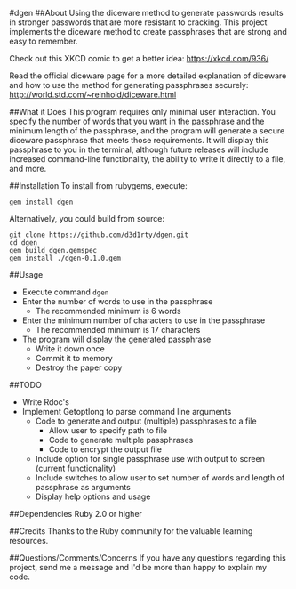 #dgen
##About
Using the diceware method to generate passwords results in stronger passwords that are more resistant to cracking. This project implements the diceware method to create passphrases that are strong and easy to remember.

Check out this XKCD comic to get a better idea: https://xkcd.com/936/

Read the official diceware page for a more detailed explanation of diceware and how to use the method for generating passphrases securely: http://world.std.com/~reinhold/diceware.html

##What it Does
This program requires only minimal user interaction. You specify the number of words that you want in the passphrase and the minimum length of the passphrase, and the program will generate a secure diceware passphrase that meets those requirements. It will display this passphrase to you in the terminal, although future releases will include increased command-line functionality, the ability to write it directly to a file, and more.

##Installation
To install from rubygems, execute:

`gem install dgen`

Alternatively, you could build from source:

```
git clone https://github.com/d3d1rty/dgen.git
cd dgen
gem build dgen.gemspec
gem install ./dgen-0.1.0.gem
```

##Usage
* Execute command `dgen`
* Enter the number of words to use in the passphrase
  * The recommended minimum is 6 words
* Enter the minimum number of characters to use in the passphrase
  * The recommended minimum is 17 characters
* The program will display the generated passphrase
  * Write it down once
  * Commit it to memory
  * Destroy the paper copy

##TODO
* Write Rdoc's
* Implement Getoptlong to parse command line arguments
  * Code to generate and output (multiple) passphrases to a file
    * Allow user to specify path to file
    * Code to generate multiple passphrases
    * Code to encrypt the output file
  * Include option for single passphrase use with output to screen (current functionality)
  * Include switches to allow user to set number of words and length of passphrase as arguments
  * Display help options and usage

##Dependencies
Ruby 2.0 or higher

##Credits
Thanks to the Ruby community for the valuable learning resources.

##Questions/Comments/Concerns
If you have any questions regarding this project, send me a message and I'd be more than happy to explain my code.

